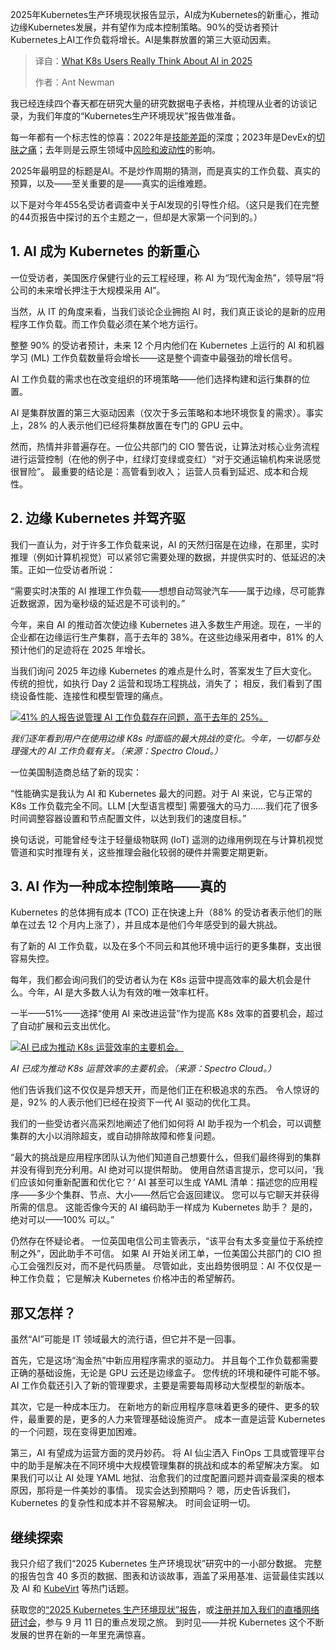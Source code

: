 
<!--
title: 2025年K8s用户对AI的真实看法
cover: https://cdn.thenewstack.io/media/2025/07/98f5a45a-kubernetes-users-think-ai-2025.jpg
summary: 2025年Kubernetes生产环境现状报告显示，AI成为Kubernetes的新重心，推动边缘Kubernetes发展，并有望作为成本控制策略。90%的受访者预计Kubernetes上AI工作负载将增长。AI是集群放置的第三大驱动因素。
-->

2025年Kubernetes生产环境现状报告显示，AI成为Kubernetes的新重心，推动边缘Kubernetes发展，并有望作为成本控制策略。90%的受访者预计Kubernetes上AI工作负载将增长。AI是集群放置的第三大驱动因素。

> 译自：[What K8s Users Really Think About AI in 2025](https://thenewstack.io/what-k8s-users-really-think-about-ai-in-2025/)
> 
> 作者：Ant Newman

我已经连续四个春天都在研究大量的研究数据电子表格，并梳理从业者的访谈记录，为我们年度的“Kubernetes生产环境现状”报告做准备。

每一年都有一个标志性的惊喜：2022年是[技能差距](https://thenewstack.io/new-research-shows-the-future-is-bright-for-edge-kubernetes/)的深度；2023年是DevEx的[切肤之痛](https://thenewstack.io/the-2023-state-of-kubernetes-in-production/)；去年则是云原生领域中[风险和波动性](https://thenewstack.io/kubernetes-48-of-users-struggle-with-tool-choice/)的影响。

2025年最明显的标题是AI。不是炒作周期的猜测，而是真实的工作负载、真实的预算，以及——至关重要的是——真实的运维难题。

以下是对今年455名受访者调查中关于AI发现的引导性介绍。（这只是我们在完整的44页报告中探讨的五个主题之一，但却是大家第一个问到的。）

## 1. AI 成为 Kubernetes 的新重心

一位受访者，美国医疗保健行业的云工程经理，称 AI 为“现代淘金热”，领导层“将公司的未来增长押注于大规模采用 AI”。

当然，从 IT 的角度来看，当我们谈论企业拥抱 AI 时，我们真正谈论的是新的应用程序工作负载。而工作负载必须在某个地方运行。

整整 90% 的受访者预计，未来 12 个月内他们在 Kubernetes 上运行的 AI 和机器学习 (ML) 工作负载数量将会增长——这是整个调查中最强劲的增长信号。

AI 工作负载的需求也在改变组织的环境策略——他们选择构建和运行集群的位置。

AI 是集群放置的第三大驱动因素（仅次于多云策略和本地环境恢复的需求）。事实上，28% 的人表示他们已经将集群放置在专门的 GPU 云中。

然而，热情并非普遍存在。一位公共部门的 CIO 警告说，让算法对核心业务流程进行运营控制（在他的例子中，红绿灯变绿或变红）“对于交通运输机构来说感觉很冒险”。 最重要的结论是：高管看到收入； 运营人员看到延迟、成本和合规性。

## 2. 边缘 Kubernetes 并驾齐驱

我们一直认为，对于许多工作负载来说，AI 的天然归宿是在边缘，在那里，实时推理（例如计算机视觉）可以紧邻它需要处理的数据，并提供实时的、低延迟的决策。正如一位受访者所说：

“需要实时决策的 AI 推理工作负载——想想自动驾驶汽车——属于边缘，尽可能靠近数据源，因为毫秒级的延迟是不可谈判的。”

今年，来自 AI 的推动首次使边缘 Kubernetes 进入多数生产用途。现在，一半的企业都在边缘运行生产集群，高于去年的 38%。在这些边缘采用者中，81% 的人预计他们的足迹将在 2025 年增长。

当我们询问 2025 年边缘 Kubernetes 的难点是什么时，答案发生了巨大变化。 传统的担忧，如执行 Day 2 运营和现场工程挑战，消失了； 相反，我们看到了围绕设备性能、连接性和模型管理的痛点。

[![41% 的人报告说管理 AI 工作负载存在问题，高于去年的 25%。](https://cdn.thenewstack.io/media/2025/07/cc0bd2ad-k8s-challenges_spectrocloud.png)](https://cdn.thenewstack.io/media/2025/07/cc0bd2ad-k8s-challenges_spectrocloud.png)

*我们逐年看到用户在使用边缘 K8s 时面临的最大挑战的变化。今年，一切都与处理强大的 AI 工作负载有关。（来源：Spectro Cloud。）*

一位美国制造商总结了新的现实：

“性能确实是我认为 AI 和 Kubernetes 最大的问题。对于 AI 来说，它与正常的 K8s 工作负载完全不同。LLM [大型语言模型] 需要强大的马力……我们花了很多时间调整容器设置和节点配置文件，以达到我们的速度目标。”

换句话说，可能曾经专注于轻量级物联网 (IoT) 遥测的边缘用例现在与计算机视觉管道和实时推理有关，这些推理会融化较弱的硬件并需要定期更新。

## 3. AI 作为一种成本控制策略——真的

Kubernetes 的总体拥有成本 (TCO) 正在快速上升（88% 的受访者表示他们的账单在过去 12 个月内上涨了），并且成本是他们今年感受到的最大挑战。

有了新的 AI 工作负载，以及在多个不同云和其他环境中运行的更多集群，支出很容易失控。

每年，我们都会询问我们的受访者认为在 K8s 运营中提高效率的最大机会是什么。今年，AI 是大多数人认为有效的唯一效率杠杆。

一半——51%——选择“使用 AI 来改进运营”作为提高 K8s 效率的首要机会，超过了自动扩展和云支出优化。

[![AI 已成为推动 K8s 运营效率的主要机会。](https://cdn.thenewstack.io/media/2025/07/b8e48e62-k8s-efficiency_spectrocloud.png)](https://cdn.thenewstack.io/media/2025/07/b8e48e62-k8s-efficiency_spectrocloud.png)

*AI 已成为推动 K8s 运营效率的主要机会。（来源：Spectro Cloud。）*

他们告诉我们这不仅仅是异想天开，而是他们正在积极追求的东西。 令人惊讶的是，92% 的人表示他们已经在投资下一代 AI 驱动的优化工具。

我们的一些受访者兴高采烈地阐述了他们如何将 AI 助手视为一个机会，可以调整集群的大小以消除超支，或自动排除故障和修复问题。

“最大的挑战是应用程序团队认为他们知道自己想要什么，但我们最终得到的集群并没有得到充分利用。AI 绝对可以提供帮助。 使用自然语言提示，您可以问，‘我们应该如何重新配置和优化它？’ AI 甚至可以生成 YAML 清单：描述您的应用程序——多少个集群、节点、大小——然后它会返回建议。 您可以与它聊天并获得所需的信息。 这能否像今天的 AI 编码助手一样成为 Kubernetes 助手？ 是的，绝对可以——100% 可以。”

仍然存在怀疑论者。 一位英国电信公司主管表示，“该平台有太多变量位于系统控制之外”，因此助手不可信。 如果 AI 开始关闭工单，一位美国公共部门的 CIO 担心工会强烈反对，而不是代码质量。 尽管如此，支出趋势很明显：AI 不仅仅是一种工作负载； 它是解决 Kubernetes 价格冲击的希望解药。

## 那又怎样？

虽然“AI”可能是 IT 领域最大的流行语，但它并不是一回事。

首先，它是这场“淘金热”中新应用程序需求的驱动力。 并且每个工作负载都需要正确的基础设施，无论是 GPU 云还是边缘盒子。 您传统的环境和硬件可能不够。 AI 工作负载还引入了新的管理要求，主要是需要每周移动大型模型的新版本。

其次，它是一种成本压力。 在新地方的新应用程序意味着更多的硬件、更多的软件，最重要的是，更多的人力来管理基础设施资产。 成本一直是运营 Kubernetes 的一个问题，现在变得更加困难。

第三，AI 有望成为运营方面的灵丹妙药。 将 AI 仙尘洒入 FinOps 工具或管理平台中的助手是解决在不同环境中大规模管理集群的挑战和成本的希望解决方案。 如果我们可以让 AI 处理 YAML 地狱、治愈我们的过度配置问题并调查最深奥的根本原因，那将是一件美妙的事情。 现实会达到预期吗？ 嗯，历史告诉我们，Kubernetes 的复杂性和成本并不容易解决。 时间会证明一切。

## 继续探索

我只介绍了我们“2025 Kubernetes 生产环境现状”研究中的一小部分数据。 完整的报告包含 40 多页的数据、图表和访谈故事，涵盖了采用基准、运营最佳实践以及 AI 和 [KubeVirt](https://thenewstack.io/how-to-migrate-your-vms-to-kubevirt-with-forklift/) 等热门话题。

获取您的[“2025 Kubernetes 生产环境现状”报告](http://spectrocloud.com/state-of-kubernetes-2025)，或[注册并加入我们的直播网络研讨会](https://www.brighttalk.com/webcast/19922/649377)，参与 9 月 11 日的重点发现之旅。 到时见——并祝 Kubernetes 这个不断发展的世界在新的一年里充满惊喜。